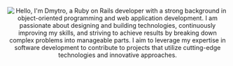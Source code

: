 <div align="center">
    <p>
        <img src="URL_OF_YOUR_GIF.gif" alt="Hello, I'm Dmytro, a Ruby on Rails developer with a
strong background in object-oriented
programming and web application development. I
am passionate about designing and building
technologies, continuously improving my skills, and
striving to achieve results by breaking down
complex problems into manageable parts. I aim to
leverage my expertise in software development to
contribute to projects that utilize cutting-edge
technologies and innovative approaches." />
    </p>
</div>
